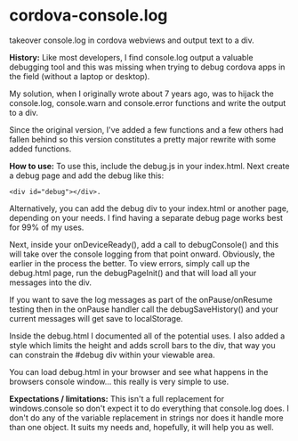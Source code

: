 # cordova-console.log
takeover console.log in cordova webviews and output text to a div.

**History:**
Like most developers, I find console.log output a valuable debugging tool and this was missing when trying to debug cordova apps in the field (without a laptop or desktop).

My solution, when I originally wrote about 7 years ago, was to hijack the console.log, console.warn and console.error functions and write the output to a div.

Since the original version, I've added a few functions and a few others had fallen behind so this version constitutes a pretty major rewrite with some added functions.

**How to use:**
To use this, include the debug.js in your index.html. Next create a debug page and add the debug like this: 
```
<div id="debug"></div>.
```
Alternatively, you can add the debug div to your index.html or another page, depending on your needs. I find having a separate debug page works best for 99% of my uses.

Next, inside your onDeviceReady(), add a call to debugConsole() and this will take over the console logging from that point onward. Obviously, the earlier in the process the better. To view errors, simply call up the debug.html page, run the debugPageInit() and that will load all your messages into the div.

If you want to save the log messages as part of the onPause/onResume testing then in the onPause handler call the debugSaveHistory() and your current messages will get save to localStorage.

Inside the debug.html I documented all of the potential uses.  I also added a style which limits the height and adds scroll bars to the div, that way you can constrain the #debug div within your viewable area.

You can load debug.html in your browser and see what happens in the browsers console window... this really is very simple to use.

**Expectations / limitations:**
This isn't a full replacement for windows.console so don't expect it to do everything that console.log does. I don't do any of the variable replacement in strings nor does it handle more than one object. It suits my needs and, hopefully, it will help you as well.

